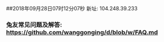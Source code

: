 ##2018年09月28日07时12分07秒 新址: 104.248.39.233
### 兔友常见问题及解答: https://github.com/wanggonging/d/blob/w/FAQ.md
